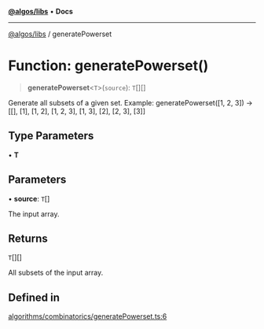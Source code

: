 [**@algos/libs**](../README.md) • **Docs**

***

[@algos/libs](../globals.md) / generatePowerset

# Function: generatePowerset()

> **generatePowerset**\<`T`\>(`source`): `T`[][]

Generate all subsets of a given set. Example: generatePowerset([1, 2, 3]) -> [[], [1], [1, 2], [1, 2, 3], [1, 3], [2], [2, 3], [3]]

## Type Parameters

• **T**

## Parameters

• **source**: `T`[]

The input array.

## Returns

`T`[][]

All subsets of the input array.

## Defined in

[algorithms/combinatorics/generatePowerset.ts:6](https://bitbucket.org/vladbasin/algos/src/5a7ff036d2baf511556b0e58f1b60a1888b2ff2f/libs/algos/src/lib/algorithms/combinatorics/generatePowerset.ts#lines-6)
